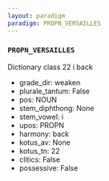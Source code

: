 ```yaml
---
layout: paradigm
paradigm: PROPN_VERSAILLES
---
```

### ` PROPN_VERSAILLES `

Dictionary class 22 i back
* grade_dir: weaken
* plurale_tantum: False
* pos: NOUN
* stem_diphthong: None
* stem_vowel: i
* upos: PROPN
* harmony: back
* kotus_av: None
* kotus_tn: 22
* clitics: False
* possessive: False
